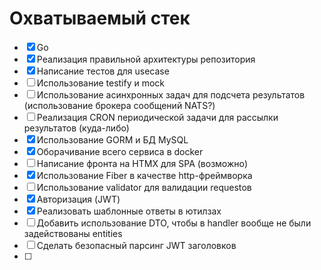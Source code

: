 # Охватываемый стек

- [x] Go
- [x] Реализация правильной архитектуры репозитория
- [x] Написание тестов для usecase
- [ ] Использование testify и mock
- [ ] Использование асинхронных задач для подсчета результатов (использование брокера сообщений NATS?)
- [ ] Реализация CRON периодической задачи для рассылки результатов (куда-либо)
- [x] Использование GORM и БД MySQL
- [x] Оборачивание всего сервиса в docker
- [ ] Написание фронта на HTMX для SPA (возможно)
- [x] Использование Fiber в качестве http-фреймворка
- [ ] Использование validator для валидации requestов
- [x] Авторизация (JWT)
- [x] Реализовать шаблонные ответы в ютилзах
- [ ] Добавить использование DTO, чтобы в handler вообще не были задействованы entities
- [ ] Сделать безопасный парсинг JWT заголовков
- [ ] 